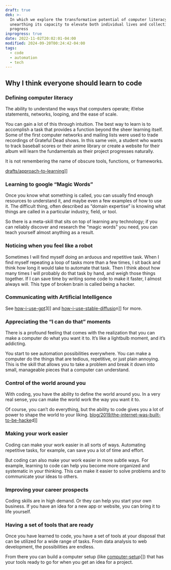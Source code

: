 ```yaml
---
draft: true
dek: >-
  In which we explore the transformative potential of computer literacy,
  unearthing its capacity to elevate both individual lives and collective
  progress
inprogress: true
date: 2022-11-02T20:02:01-04:00
modified: 2024-09-20T00:24:42-04:00
tags:
  - code
  - automation
  - tech
---
```


## Why I think everyone should learn to code


### Defining computer literacy

The ability to understand the ways that computers operate; if/else statements, networks, looping, and the ease of scale.

You can gain a lot of this through intuition. The best way to learn is to accomplish a task that provides a function beyond the sheer learning itself. Some of the first computer networks and mailing lists were used to trade recordings of Grateful Dead shows. In this same vein, a student who wants to track baseball scores or their anime library or create a website for their album will learn the fundamentals as their project progresses naturally.

It is not remembering the name of obscure tools, functions, or frameworks.

[drafts/approach-to-learnin](drafts/approach-to-learnin)g]]

### Learning to google “Magic Words”

Once you know what something is called, you can usually find enough resources to understand it, and maybe even a few examples of how to use it. The difficult thing, often described as “domain expertise” is knowing what things are called in a particular industry, field, or tool.

So there is a meta-skill that sits on top of learning any technology; if you can reliably discover and research the “magic words” you need, you can teach yourself almost anything as a result.

### Noticing when you feel like a robot

Sometimes I will find myself doing an arduous and repetitive task. When I find myself repeating a loop of tasks more than a few times, I sit back and think how long it would take to automate that task. Then I think about how many times I will probably do that task by hand, and weigh those things together. If I can save time by writing some code to make it faster, I almost always will. This type of broken brain is called being a hacker.

### Communicating with Artificial Intelligence

See [how-i-use-gpt](how-i-use-gpt)3]] and [how-i-use-stable-diffusio](how-i-use-stable-diffusio)n]] for more.

### Appreciating the “I can do that” moments

There is a profound feeling that comes with the realization that you can make a computer do what you want it to. It’s like a lightbulb moment, and it’s addicting.

You start to see automation possibilities everywhere. You can make a computer do the things that are tedious, repetitive, or just plain annoying. This is the skill that allows you to take a problem and break it down into small, manageable pieces that a computer can understand.

### Control of the world around you

With coding, you have the ability to define the world around you. In a very real sense, you can make the world work the way you want it to.

Of course, you can’t do everything, but the ability to code gives you a lot of power to shape the world to your liking. [blog/2019/the-internet-was-built-to-be-hacke](blog/2019/the-internet-was-built-to-be-hacke)d]]

### Making your work easier

Coding can make your work easier in all sorts of ways. Automating repetitive tasks, for example, can save you a lot of time and effort.

But coding can also make your work easier in more subtle ways. For example, learning to code can help you become more organized and systematic in your thinking. This can make it easier to solve problems and to communicate your ideas to others.

### Improving your career prospects

Coding skills are in high demand. Or they can help you start your own business. If you have an idea for a new app or website, you can bring it to life yourself.

### Having a set of tools that are ready

Once you have learned to code, you have a set of tools at your disposal that can be utilized for a wide range of tasks. From data analysis to web development, the possibilities are endless.

From there you can build a computer setup (like [computer-setu](computer-setu)p]]) that has your tools ready to go for when you get an idea for a project.

